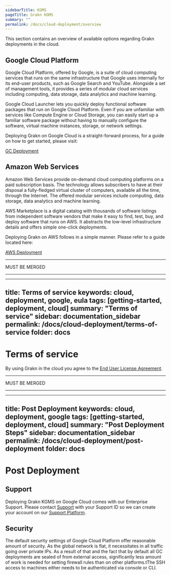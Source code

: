 ```yaml
---
sidebarTitle: KGMS
pageTitle: Grakn KGMS
summary: ""
permalink: /docs/cloud-deployment/overview
---
```


This section contains an overview of available options regarding Grakn deployments in the cloud.


## Google Cloud Platform

Google Cloud Platform, offered by Google, is a suite of cloud computing services that runs on the same infrastructure that Google uses internally for its end-user products, such as Google Search and YouTube.
Alongside a set of management tools, it provides a series of modular cloud services including computing, data storage, data analytics and machine learning.

Google Cloud Launcher lets you quickly deploy functional software packages that run on Google Cloud Platform. Even if you are unfamiliar with services like Compute Engine or Cloud Storage,
you can easily start up a familiar software package without having to manually configure the software, virtual machine instances, storage, or network settings.

Deploying Grakn on Google Cloud is a straight-forward process, for a guide on how to get started, please visit:

[GC Deployment](https://dev.grakn.ai/docs/cloud-deployment/gc-deployment)


## Amazon Web Services

Amazon Web Services provide on-demand cloud computing platforms on a paid subscription basis. The technology allows subscribers to have at their disposal a fully-fledged virtual cluster of computers,
available all the time, through the Internet. The offered modular services include computing, data storage, data analytics and machine learning.

AWS Marketplace is a digital catalog with thousands of software listings from independent software vendors that make it easy to find, test, buy, and deploy software that runs on AWS. It abstracts the low-level infrastructure
details and offers simple one-click deployments.

Deploying Grakn on AWS follows in a simple manner. Please refer to a guide located here:

[AWS Deployment](https://dev.grakn.ai/docs/cloud-deployment/aws-deployment)


- - - -
MUST BE MERGED
- - - -

---
title: Terms of service
keywords: cloud, deployment, google, eula
tags: [getting-started, deployment, cloud]
summary: "Terms of service"
sidebar: documentation_sidebar
permalink: /docs/cloud-deployment/terms-of-service
folder: docs
---

# Terms of service

By using Grakn in the cloud you agree to the [End User License Agreement](/images/EULA_Cloud.pdf).


- - - -
MUST BE MERGED
- - - -

---
title: Post Deployment
keywords: cloud, deployment, google
tags: [getting-started, deployment, cloud]
summary: "Post Deployment Steps"
sidebar: documentation_sidebar
permalink: /docs/cloud-deployment/post-deployment
folder: docs
---

# Post Deployment


## Support
Deploying Grakn KGMS on Google Cloud comes with our Enterprise Support. Please contact [Support](support@grakn.ai) with your Support ID so we can create your account on our [Support Platform](https://work.grakn.ai/helpdesk).

## Security

The default security settings of Google Cloud Platform offer reasonable amount of security. As the global network is flat, it necessitates in all traffic going over private IPs. As a result of that and the fact that by default all GC deployments are sealed of from external access, significantly less amount of work is needed for setting firewall rules than on other platforms.tThe SSH access to machines either needs to be authenticated via console or CLI.
